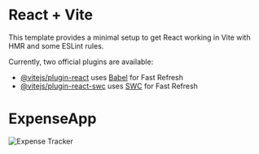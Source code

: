 # React + Vite

This template provides a minimal setup to get React working in Vite with HMR and some ESLint rules.

Currently, two official plugins are available:

- [@vitejs/plugin-react](https://github.com/vitejs/vite-plugin-react/blob/main/packages/plugin-react/README.md) uses [Babel](https://babeljs.io/) for Fast Refresh
- [@vitejs/plugin-react-swc](https://github.com/vitejs/vite-plugin-react-swc) uses [SWC](https://swc.rs/) for Fast Refresh
# ExpenseApp

<img src="[[expense_tracker_image_url_here](https://encrypted-tbn0.gstatic.com/images?q=tbn:ANd9GcST6JplaKhVljXE2CRfiqD3MnY3aI52dN5AZQ&usqp=CAU)https://encrypted-tbn0.gstatic.com/images?q=tbn:ANd9GcST6JplaKhVljXE2CRfiqD3MnY3aI52dN5AZQ&usqp=CAU](https://www.google.com/imgres?imgurl=https%3A%2F%2Fcdn.aarp.net%2Fcontent%2Fdam%2Faarp%2Fmoney%2Fbudgeting_savings%2F2022%2F12%2F1140-trim-expenses.jpg&tbnid=Zt0uyNe5OkOk7M&vet=12ahUKEwiyt5js59aEAxXVWaQEHT_RCvMQMygpegUIARDNAQ..i&imgrefurl=https%3A%2F%2Fwww.aarp.org%2Fmoney%2Fbudgeting-saving%2Finfo-2022%2Fspend-100-dollars-less-each-month.html&docid=ni9HQHWSAUKsvM&w=1140&h=655&q=expenses&client=ubuntu-sn&ved=2ahUKEwiyt5js59aEAxXVWaQEHT_RCvMQMygpegUIARDNAQ)https://www.google.com/imgres?imgurl=https%3A%2F%2Fcdn.aarp.net%2Fcontent%2Fdam%2Faarp%2Fmoney%2Fbudgeting_savings%2F2022%2F12%2F1140-trim-expenses.jpg&tbnid=Zt0uyNe5OkOk7M&vet=12ahUKEwiyt5js59aEAxXVWaQEHT_RCvMQMygpegUIARDNAQ..i&imgrefurl=https%3A%2F%2Fwww.aarp.org%2Fmoney%2Fbudgeting-saving%2Finfo-2022%2Fspend-100-dollars-less-each-month.html&docid=ni9HQHWSAUKsvM&w=1140&h=655&q=expenses&client=ubuntu-sn&ved=2ahUKEwiyt5js59aEAxXVWaQEHT_RCvMQMygpegUIARDNAQ" alt="Expense Tracker">

